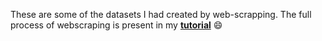 These are some of the datasets I had created by web-scrapping. The full process of webscraping is present in my **[tutorial](https://soumee2000.github.io/technical/Web-scrapping/)** 😄
